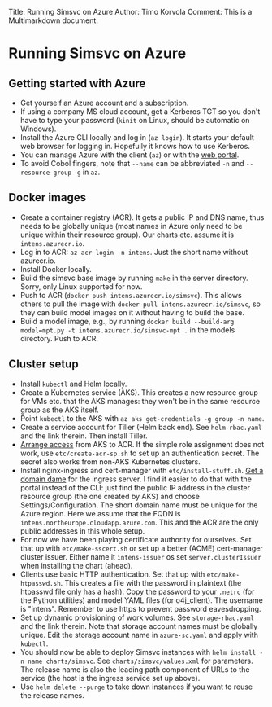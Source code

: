 Title: Running Simsvc on Azure
Author: Timo Korvola
Comment: This is a Multimarkdown document.

# Running Simsvc on Azure

## Getting started with Azure

- Get yourself an Azure account and a subscription.
- If using a company MS cloud account, get a Kerberos TGT so
  you don't have to type your password (`kinit` on Linux, should be
  automatic on Windows).
- Install the Azure CLI locally and log in (`az login`).  It starts
  your default web browser for logging in.  Hopefully it knows how to
  use Kerberos.
- You can manage Azure with the client (`az`) or with the [web
  portal](https://portal.azure.com/).
- To avoid Cobol fingers, note that `--name` can be abbreviated `-n`
  and `--resource-group` `-g` in `az`.

## Docker images

- Create a container registry (ACR).  It gets a public IP and DNS
  name, thus needs to be globally unique (most names in Azure only
  need to be unique within their resource group).  Our charts
  etc. assume it is `intens.azurecr.io`.
- Log in to ACR: `az acr login -n intens`.  Just the short name without
  azurecr.io.
- Install Docker locally.
- Build the simsvc base image by running `make` in the server
  directory.  Sorry, only Linux supported for now.
- Push to ACR (`docker push intens.azurecr.io/simsvc`).  This allows
  others to pull the image with `docker pull
  intens.azurecr.io/simsvc`, so they can build model images on it
  without having to build the base.
- Build a model image, e.g., by running `docker build --build-arg
  model=mpt.py -t intens.azurecr.io/simsvc-mpt .` in the models
  directory.  Push to ACR.

## Cluster setup

- Install `kubectl` and Helm locally.
- Create a Kubernetes service (AKS).  This creates a new
  resource group for VMs etc. that the AKS manages: they won't be
  in the same resource group as the AKS itself.
- Point `kubectl` to the AKS with `az aks get-credentials -g group -n name`.
- Create a service account for Tiller (Helm back end).  See
  `helm-rbac.yaml` and the link therein.  Then install Tiller.
- [Arrange access][] from AKS to ACR.  If the simple role assignment
  does not work, use `etc/create-acr-sp.sh` to set up an
  authentication secret.  The secret also works from non-AKS
  Kubernetes clusters.
- Install nginx-ingress and cert-manager with `etc/install-stuff.sh`.
  [Get a domain dame][pubip] for the ingress server.  I find it easier
  to do that with the portal instead of the CLI: just find the public
  IP address in the cluster resource group (the one created by AKS)
  and choose Settings/Configuration.  The short domain name must be
  unique for the Azure region.  Here we assume that the FQDN is
  `intens.northeurope.cloudapp.azure.com`.  This and the ACR are the
  only public addresses in this whole setup.
- For now we have been playing certificate authority for ourselves.  Set that
  up with `etc/make-sscert.sh` or set up a better (ACME) cert-manager cluster
  issuer.  Either name it `intens-issuer` os set
  `server.clusterIssuer` when installing the chart (ahead).
- Clients use basic HTTP authentication.  Set that up with
  `etc/make-htpasswd.sh`.  This creates a file with the password in
  plaintext (the htpasswd file only has a hash).  Copy the password
  to your `.netrc` (for the Python utilities) and model YAML files (for
  o4j_client).  The username is "intens".  Remember to use https to
  prevent password eavesdropping.
- Set up dynamic provisioning of work volumes.  See
  `storage-rbac.yaml` and the link therein.  Note that storage account
  names must be globally unique.  Edit the storage account name in
  `azure-sc.yaml` and apply with `kubectl`.
- You should now be able to deploy Simsvc instances with `helm install
  -n name charts/simsvc`.  See `charts/simsvc/values.xml` for
  parameters.  The release name is also the leading path component of
  URLs to the service (the host is the ingress service set up above).
- Use `helm delete --purge` to take down instances if you want to reuse
  the release names.

[Arrange access]: https://docs.microsoft.com/en-us/azure/container-registry/container-registry-auth-aks
[pubip]: https://docs.microsoft.com/en-us/azure/aks/ingress-tls
